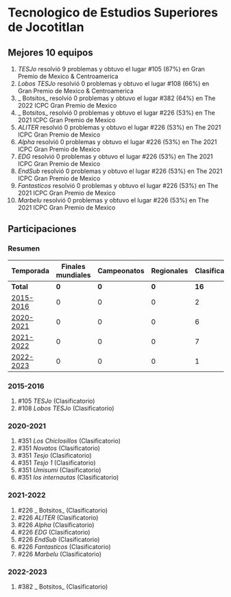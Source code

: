 ---
---

# Tecnologico de Estudios Superiores de Jocotitlan

## Mejores 10 equipos

1. _TESJo_ resolvió 9 problemas y obtuvo el lugar #105 (67%) en Gran Premio de Mexico & Centroamerica
1. _Lobos TESJo_ resolvió 0 problemas y obtuvo el lugar #108 (66%) en Gran Premio de Mexico & Centroamerica
1. _ Botsitos_ resolvió 0 problemas y obtuvo el lugar #382 (64%) en The 2022 ICPC Gran Premio de Mexico
1. _ Botsitos_ resolvió 0 problemas y obtuvo el lugar #226 (53%) en The 2021 ICPC Gran Premio de Mexico
1. _ALITER_ resolvió 0 problemas y obtuvo el lugar #226 (53%) en The 2021 ICPC Gran Premio de Mexico
1. _Alpha_ resolvió 0 problemas y obtuvo el lugar #226 (53%) en The 2021 ICPC Gran Premio de Mexico
1. _EDG_ resolvió 0 problemas y obtuvo el lugar #226 (53%) en The 2021 ICPC Gran Premio de Mexico
1. _EndSub_ resolvió 0 problemas y obtuvo el lugar #226 (53%) en The 2021 ICPC Gran Premio de Mexico
1. _Fantasticos_ resolvió 0 problemas y obtuvo el lugar #226 (53%) en The 2021 ICPC Gran Premio de Mexico
1. _Marbelu_ resolvió 0 problemas y obtuvo el lugar #226 (53%) en The 2021 ICPC Gran Premio de Mexico

## Participaciones

### Resumen

| Temporada | Finales mundiales | Campeonatos | Regionales | Clasificatorios | Equipos |
| --- | --- | --- | --- | --- | --- |
| **Total** | **0** | **0** | **0** | **16** | **16** |
| [2015-2016](#2015-2016) | 0 | 0 | 0 | 2 | 2 |
| [2020-2021](#2020-2021) | 0 | 0 | 0 | 6 | 6 |
| [2021-2022](#2021-2022) | 0 | 0 | 0 | 7 | 7 |
| [2022-2023](#2022-2023) | 0 | 0 | 0 | 1 | 1 |

### 2015-2016

1. #105 _TESJo_ (Clasificatorio)
1. #108 _Lobos TESJo_ (Clasificatorio)

### 2020-2021

1. #351 _Los Chiclosillos_ (Clasificatorio)
1. #351 _Novatos_ (Clasificatorio)
1. #351 _Tesjo_ (Clasificatorio)
1. #351 _Tesjo 1_ (Clasificatorio)
1. #351 _Umisumi_ (Clasificatorio)
1. #351 _los internautas_ (Clasificatorio)

### 2021-2022

1. #226 _ Botsitos_ (Clasificatorio)
1. #226 _ALITER_ (Clasificatorio)
1. #226 _Alpha_ (Clasificatorio)
1. #226 _EDG_ (Clasificatorio)
1. #226 _EndSub_ (Clasificatorio)
1. #226 _Fantasticos_ (Clasificatorio)
1. #226 _Marbelu_ (Clasificatorio)

### 2022-2023

1. #382 _ Botsitos_ (Clasificatorio)



